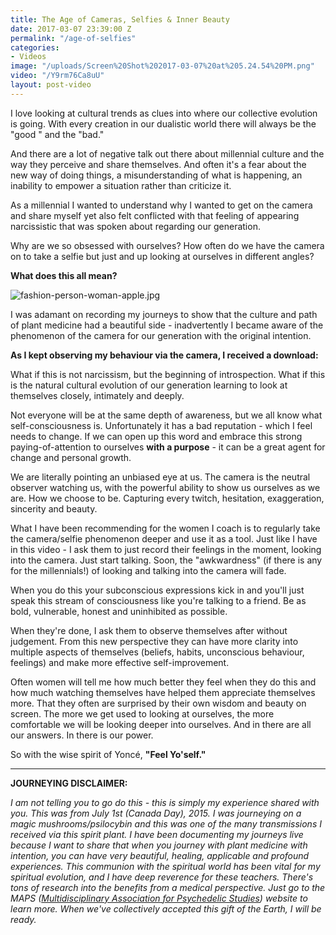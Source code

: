 ```yaml
---
title: The Age of Cameras, Selfies & Inner Beauty
date: 2017-03-07 23:39:00 Z
permalink: "/age-of-selfies"
categories:
- Videos
image: "/uploads/Screen%20Shot%202017-03-07%20at%205.24.54%20PM.png"
video: "/Y9rm76Ca8uU"
layout: post-video
---
```


I love looking at cultural trends as clues into where our collective evolution is going. With every creation in our dualistic world there will always be the "good " and the "bad."

And there are a lot of negative talk out there about millennial culture and the way they perceive and share themselves. And often it's a fear about the new way of doing things, a misunderstanding of what is happening, an inability to empower a situation rather than criticize it.

As a millennial I wanted to understand why I wanted to get on the camera and share myself yet also felt conflicted with that feeling of appearing narcissistic that was spoken about regarding our generation.

Why are we so obsessed with ourselves? How often do we have the camera on to take a selfie but just and up looking at ourselves in different angles?

**What does this all mean?**

![fashion-person-woman-apple.jpg](/uploads/fashion-person-woman-apple.jpg)

I was adamant on recording my journeys to show that the culture and path of plant medicine had a beautiful side - inadvertently I became aware of the phenomenon of the camera for our generation with the original intention.

**As I kept observing my behaviour via the camera, I received a download:**

What if this is not narcissism, but the beginning of introspection. What if this is the natural cultural evolution of our generation learning to look at themselves closely, intimately and deeply.

Not everyone will be at the same depth of awareness, but we all know what self-consciousness is. Unfortunately it has a bad reputation - which I feel needs to change. If we can open up this word and embrace this strong paying-of-attention to ourselves **with a purpose** - it can be a great agent for change and personal growth.

We are literally pointing an unbiased eye at us. The camera is the neutral observer watching us, with the powerful ability to show us ourselves as we are. How we choose to be. Capturing every twitch, hesitation, exaggeration, sincerity and beauty.

What I have been recommending for the women I coach is to regularly take the camera/selfie phenomenon deeper and use it as a tool. Just like I have in this video - I ask them to just record their feelings in the moment, looking into the camera. Just start talking. Soon, the "awkwardness" (if there is any for the millennials!) of looking and talking into the camera will fade.

When you do this your subconscious expressions kick in and you'll just speak this stream of consciousness like you're talking to a friend. Be as bold, vulnerable, honest and uninhibited as possible.

When they're done, I ask them to observe themselves after without judgement. From this new perspective they can have more clarity into multiple aspects of themselves (beliefs, habits, unconscious behaviour, feelings) and make more effective self-improvement.

Often women will tell me how much better they feel when they do this and how much watching themselves have helped them appreciate themselves more. That they often are surprised by their own wisdom and beauty on screen. The more we get used to looking at ourselves, the more comfortable we will be looking deeper into ourselves. And in there are all our answers. In there is our power.

So with the wise spirit of Yoncé, **"Feel Yo'self."**

---

**JOURNEYING DISCLAIMER:**

*I am not telling you to go do this - this is simply my experience shared with you.  This was from July 1st (Canada Day), 2015. I was journeying on a magic mushrooms/psilocybin and this was one of the many transmissions I received via this spirit plant. I have been documenting my journeys live because I want to share that when you journey with plant medicine with intention, you can have very beautiful, healing,  applicable and profound experiences. This communion with the spiritual world has been vital for my spiritual evolution, and I have deep reverence for these teachers. There's tons of research into the benefits from a medical perspective. Just go to the MAPS ([Multidisciplinary Association for Psychedelic Studies](http://http://www.maps.org/)) website to learn more. When we've collectively accepted this gift of the Earth, I will be ready.*